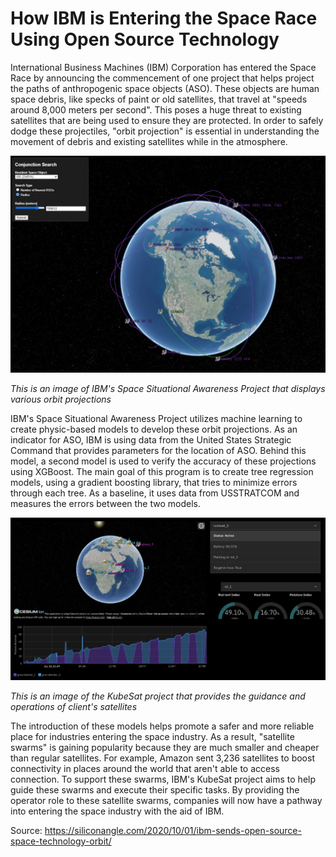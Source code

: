 # How IBM is Entering the Space Race Using Open Source Technology

International Business Machines (IBM) Corporation has entered the Space Race by announcing the commencement of one project that helps project the paths of anthropogenic space objects (ASO). These objects are human space debris, like specks of paint or old satellites, that travel at "speeds around 8,000 meters per second". This poses a huge threat to existing satellites that are being used to ensure they are protected. In order to safely dodge these projectiles, "orbit projection" is essential in understanding the movement of debris and existing satellites while in the atmosphere. 

<img src = "df4_1.png" />

*This is an image of IBM's Space Situational Awareness Project that displays various orbit projections*

IBM's Space Situational Awareness Project utilizes machine learning to create physic-based models to develop these orbit projections. As an indicator for ASO, IBM is using data from the United States Strategic Command that provides parameters for the location of ASO. Behind this model, a second model is used to verify the accuracy of these projections using XGBoost. The main goal of this program is to create tree regression models, using a gradient boosting library, that tries to minimize errors through each tree. As a baseline, it uses data from USSTRATCOM and measures the errors between the two models. 

<img src = "df4_2.png" />

*This is an image of the KubeSat project that provides the guidance and operations of client's satellites*

The introduction of these models helps promote a safer and more reliable place for industries entering the space industry. As a result, "satellite swarms" is gaining popularity because they are much smaller and cheaper than regular satellites. For example, Amazon sent 3,236 satellites to boost connectivity in places around the world that aren't able to access connection. To support these swarms, IBM's KubeSat project aims to help guide these swarms and execute their specific tasks. By providing the operator role to these satellite swarms, companies will now have a pathway into entering the space industry with the aid of IBM. 



Source: https://siliconangle.com/2020/10/01/ibm-sends-open-source-space-technology-orbit/



